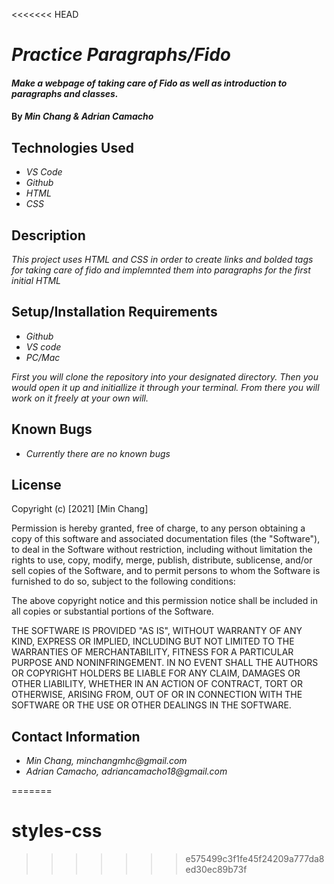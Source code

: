 <<<<<<< HEAD
# _Practice Paragraphs/Fido_

#### _Make a webpage of taking care of Fido as well as introduction to paragraphs and classes._

#### By _Min Chang & Adrian Camacho_

## Technologies Used

* _VS Code_
* _Github_
* _HTML_
* _CSS_

## Description

_This project uses HTML and CSS in order to create links and bolded tags for taking care of fido and implemnted them into paragraphs for the first initial HTML_

## Setup/Installation Requirements

* _Github_
* _VS code_
* _PC/Mac_

_First you will clone the repository into your designated directory. Then you would open it up and initiallize it through your terminal. From there you will work on it freely at your own will._

## Known Bugs

* _Currently there are no known bugs_

## License

Copyright (c) [2021] [Min Chang]

Permission is hereby granted, free of charge, to any person obtaining a copy
of this software and associated documentation files (the "Software"), to deal
in the Software without restriction, including without limitation the rights
to use, copy, modify, merge, publish, distribute, sublicense, and/or sell
copies of the Software, and to permit persons to whom the Software is
furnished to do so, subject to the following conditions:

The above copyright notice and this permission notice shall be included in all
copies or substantial portions of the Software.

THE SOFTWARE IS PROVIDED "AS IS", WITHOUT WARRANTY OF ANY KIND, EXPRESS OR
IMPLIED, INCLUDING BUT NOT LIMITED TO THE WARRANTIES OF MERCHANTABILITY,
FITNESS FOR A PARTICULAR PURPOSE AND NONINFRINGEMENT. IN NO EVENT SHALL THE
AUTHORS OR COPYRIGHT HOLDERS BE LIABLE FOR ANY CLAIM, DAMAGES OR OTHER
LIABILITY, WHETHER IN AN ACTION OF CONTRACT, TORT OR OTHERWISE, ARISING FROM,
OUT OF OR IN CONNECTION WITH THE SOFTWARE OR THE USE OR OTHER DEALINGS IN THE
SOFTWARE.

## Contact Information

* _Min Chang, minchangmhc@gmail.com_
* _Adrian Camacho, adriancamacho18@gmail.com_



=======
# styles-css
>>>>>>> e575499c3f1fe45f24209a777da8ed30ec89b73f
